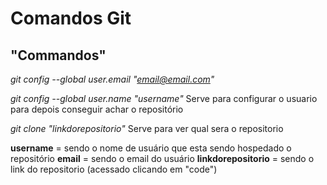 # Comandos Git


## "Commandos"


*git config  --global user.email "email@email.com"*

*git config --global user.name "username"*
Serve para configurar  o usuario para depois conseguir achar o repositório

*git clone "linkdorepositorio"*
Serve para ver qual sera o repositorio

**username** = sendo o nome de usuário que esta sendo hospedado o repositório
**email** = sendo o email do usuário 
**linkdorepositorio** = sendo o link do repositorio (acessado clicando em "code")